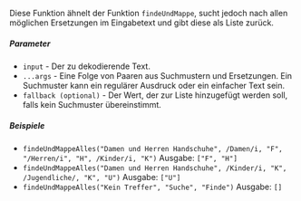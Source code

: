 Diese Funktion ähnelt der Funktion `findeUndMappe`, sucht jedoch nach allen möglichen Ersetzungen im Eingabetext und gibt diese als Liste zurück.

##### Parameter
* `input` - Der zu dekodierende Text.
* `...args` - Eine Folge von Paaren aus Suchmustern und Ersetzungen. Ein Suchmuster kann ein regulärer Ausdruck oder ein einfacher Text sein.
* `fallback (optional)` - Der Wert, der zur Liste hinzugefügt werden soll, falls kein Suchmuster übereinstimmt.

##### Beispiele
* `findeUndMappeAlles("Damen und Herren Handschuhe", /Damen/i, "F", "/Herren/i", "H", /Kinder/i, "K")` Ausgabe: `["F", "H"]`
* `findeUndMappeAlles("Damen und Herren Handschuhe", /Kinder/i, "K", /Jugendliche/, "K", "U")` Ausgabe: `["U"]`
* `findeUndMappeAlles("Kein Treffer", "Suche", "Finde")` Ausgabe: `[]` 
